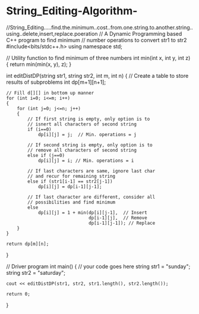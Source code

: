 # String_Editing-Algorithm-
//String_Editing.....find.the.minimum..cost..from.one.string.to.another.string..using..delete,insert,replace.poeration
// A Dynamic Programming based C++ program to find minimum
// number operations to convert str1 to str2
#include<bits/stdc++.h>
using namespace std;
 
// Utility function to find minimum of three numbers
int min(int x, int y, int z) 
{
    return min(min(x, y), z);
}
 
int editDistDP(string str1, string str2, int m, int n)
{
    // Create a table to store results of subproblems
    int dp[m+1][n+1];
 
    // Fill d[][] in bottom up manner
    for (int i=0; i<=m; i++)
    {
        for (int j=0; j<=n; j++)
        {
            // If first string is empty, only option is to
            // isnert all characters of second string
            if (i==0)
                dp[i][j] = j;  // Min. operations = j
 
            // If second string is empty, only option is to
            // remove all characters of second string
            else if (j==0)
                dp[i][j] = i; // Min. operations = i
 
            // If last characters are same, ignore last char
            // and recur for remaining string
            else if (str1[i-1] == str2[j-1])
                dp[i][j] = dp[i-1][j-1];
 
            // If last character are different, consider all
            // possibilities and find minimum
            else
                dp[i][j] = 1 + min(dp[i][j-1],  // Insert
                                   dp[i-1][j],  // Remove
                                   dp[i-1][j-1]); // Replace
        }
    }
 
    return dp[m][n];
}
 
// Driver program
int main()
{
    // your code goes here
    string str1 = "sunday";
    string str2 = "saturday";
 
    cout << editDistDP(str1, str2, str1.length(), str2.length());
 
    return 0;
}

